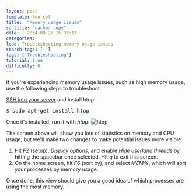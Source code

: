 ```yaml
---
layout: post
template: two-col
title:  "Memory usage issues"
so_title: "cached copy"
date:   2034-09-26 15:33:13
categories: 
lead: Troubleshooting memory usage issues
search-tags: ['']
tags: ['Troubleshooting']
tutorial: true
difficulty: 0
---
```


If you're experiencing memory usage issues, such as high memory usage, use the following steps to troubleshoot.

[SSH into your server](http://help.cloud66.com/building-your-stack/ssh-to-your-server) and install htop:

<pre class="prettyprint">
$ sudo apt-get install htop
</pre>

Once it's installed, run it with _htop_:
![htop](http://cdn.cloud66.com/images/help/htop.png)

The screen above will show you lots of statistics on memory and CPU usage, but we'll make two changes to make potential issues more visible:

<ol class="article-list">
<li>Hit <i>F2</i> (setup), <i>Display options</i>, and enable <i>Hide userland threads</i> by hitting the spacebar once selected. Hit <i>q</i> to exit this screen.</li>
<li>On the home screen, hit <i>F6</i> (sort by), and select <i>MEM%</i>, which will sort your processes by memory usage.</li>
</ol>

Once done, this view should give you a good idea of which processes are using the most memory.